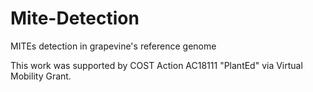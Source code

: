 # Mite-Detection
MITEs detection in grapevine's reference genome



This work was supported by COST Action AC18111 "PlantEd" via Virtual Mobility Grant.
